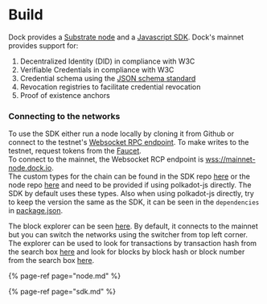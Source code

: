# Build

Dock provides a [Substrate node](https://github.com/docknetwork/dock-substrate) and a [Javascript SDK](https://github.com/docknetwork/sdk). Dock's mainnet provides support for:

1. Decentralized Identity \(DID\) in compliance with W3C
2. Verifiable Credentials in compliance with W3C
3. Credential schema using the [JSON schema standard](https://json-schema.org/)
4. Revocation registries to facilitate credential revocation
5. Proof of existence anchors

### Connecting to the networks

To use the SDK either run a node locally by cloning it from Github or connect to the testnet's [Websocket RPC endpoint](wss://danforth-1.dock.io/). To make writes to the testnet, request tokens from the [Faucet](https://faucet.dock.io/).  
To connect to the mainnet, the Websocket RCP endpoint is [wss://mainnet-node.dock.io](wss://mainnet-node.dock.io).  
The custom types for the chain can be found in the SDK repo [here](https://github.com/docknetwork/sdk/blob/master/src/types.json) or the node repo [here](https://github.com/docknetwork/dock-substrate/blob/master/types.json) and need to be provided if using polkadot-js directly. The SDK by default uses these types. Also when using polkadot-js directly, try to keep the version the same as the SDK, it can be seen in the `dependencies` in [package.json](https://github.com/docknetwork/sdk/blob/master/package.json#L76). 

The block explorer can be seen [here](https://fe.dock.io/#/explorer). By default, it connects to the mainnet but you can switch the networks using the switcher from top left corner. The explorer can be used to look for transactions by transaction hash from the search box [here](https://fe.dock.io/#/explorer/extrinsics) and look for blocks by block hash or block number from the search box [here](https://fe.dock.io/#/explorer).

{% page-ref page="node.md" %}

{% page-ref page="sdk.md" %}


